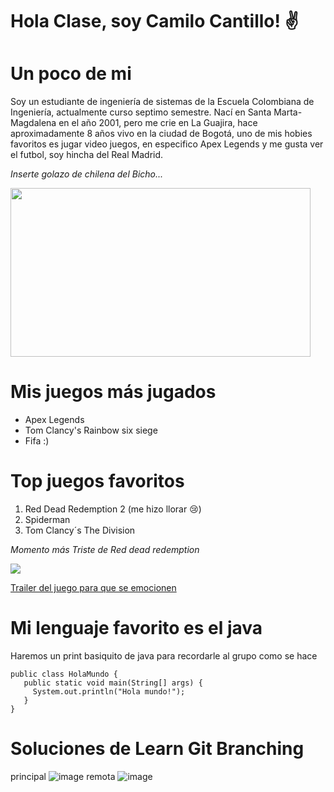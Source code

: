 # Hola Clase, soy Camilo Cantillo! ✌️

**Un poco de mi**
=
Soy un estudiante de ingeniería de sistemas de la Escuela Colombiana de Ingeniería, actualmente curso septimo semestre.
Nací en Santa Marta-Magdalena en el año 2001, pero me crie en La Guajira, hace aproximadamente 8 años vivo en la ciudad de Bogotá,
uno de mis hobies favoritos es jugar video juegos, en especifico Apex Legends y me gusta ver el futbol, soy hincha del Real Madrid.

*Inserte golazo de chilena del Bicho...*

<img src="https://c.tenor.com/vBaTHcLmp8wAAAAS/ronaldo-goal.gif" width="480" height="270" />
 
 Mis juegos más jugados
 =
- Apex Legends
- Tom Clancy's Rainbow six siege
- Fifa :)

Top juegos favoritos 
=
1. Red Dead Redemption 2 (me hizo llorar 😢)
2. Spiderman
3. Tom Clancy´s The Division

*Momento más Triste de Red dead redemption*

![](https://media.vandal.net/i/620x348/11-2018/2018111410522559_1.jpg)

[Trailer del juego para que se emocionen](https://www.youtube.com/watch?v=df_z1u2pHYA&t=13s&ab_channel=RockstarGamesEspa%C3%B1a)

Mi lenguaje favorito es el java
=

Haremos un print basiquito de java para recordarle al grupo como se hace

```
public class HolaMundo {
   public static void main(String[] args) {
     System.out.println("Hola mundo!");
   }
}
 ```

Soluciones de Learn Git Branching 
=
principal
![image](https://user-images.githubusercontent.com/108955358/187049138-78bf6c83-2734-4e87-89b5-2701f521b44a.png)
remota
![image](https://user-images.githubusercontent.com/108955358/187052934-080c8e75-52c3-4922-8675-01a092531647.png)


